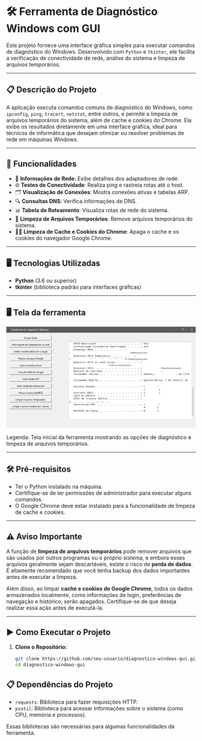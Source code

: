 # 🛠️ **Ferramenta de Diagnóstico Windows com GUI**

Este projeto fornece uma interface gráfica simples para executar comandos de diagnóstico do Windows. Desenvolvido com `Python` e `tkinter`, ele facilita a verificação de conectividade de rede, análise do sistema e limpeza de arquivos temporários.

---

## 📋 **Descrição do Projeto**

A aplicação executa comandos comuns de diagnóstico do Windows, como `ipconfig`, `ping`, `tracert`, `netstat`, entre outros, e permite a limpeza de arquivos temporários do sistema, além de cache e cookies do Chrome. Ela exibe os resultados diretamente em uma interface gráfica, ideal para técnicos de informática que desejam otimizar ou resolver problemas de rede em máquinas Windows.

---

## 🚀 **Funcionalidades**

- 📡 **Informações de Rede**: Exibe detalhes dos adaptadores de rede.
- 🌐 **Testes de Conectividade**: Realiza ping e rastreia rotas até o host.
- 🗂️ **Visualização de Conexões**: Mostra conexões ativas e tabelas ARP.
- 🔍 **Consultas DNS**: Verifica informações de DNS.
- 📊 **Tabela de Roteamento**: Visualiza rotas de rede do sistema.
- 🧹 **Limpeza de Arquivos Temporários**: Remove arquivos temporários do sistema.
- 🧑‍💻 **Limpeza de Cache e Cookies do Chrome**: Apaga o cache e os cookies do navegador Google Chrome.

---

## 🖥️ **Tecnologias Utilizadas**

- **Python** (3.6 ou superior)
- **tkinter** (biblioteca padrão para interfaces gráficas)

---

## 🖥️ **Tela da ferramenta**

![Tela da ferramenta de diagnóstico](tela01.png)

Legenda: Tela inicial da ferramenta mostrando as opções de diagnóstico e limpeza de arquivos temporários.

---

## 🛠️ **Pré-requisitos**

- Ter o Python instalado na máquina.
- Certifique-se de ter permissões de administrador para executar alguns comandos.
- O Google Chrome deve estar instalado para a funcionalidade de limpeza de cache e cookies.

---

## ⚠️ **Aviso Importante**

A função de **limpeza de arquivos temporários** pode remover arquivos que são usados por outros programas ou o próprio sistema, e embora esses arquivos geralmente sejam descartáveis, existe o risco de **perda de dados**. É altamente recomendado que você tenha backup dos dados importantes antes de executar a limpeza.

Além disso, ao limpar **cache e cookies do Google Chrome**, todos os dados armazenados localmente, como informações de login, preferências de navegação e histórico, serão apagados. Certifique-se de que deseja realizar essa ação antes de executá-la.

---

## ▶️ **Como Executar o Projeto**

1. **Clone o Repositório:**
   ```bash
   git clone https://github.com/seu-usuario/diagnostico-windows-gui.git
   cd diagnostico-windows-gui

## 📋 **Dependências do Projeto**

- `requests`: Biblioteca para fazer requisições HTTP.
- `psutil`: Biblioteca para acessar informações sobre o sistema (como CPU, memória e processos).

Essas bibliotecas são necessárias para algumas funcionalidades da ferramenta.

